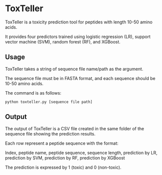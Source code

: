 # ToxTeller
ToxTeller is a toxicity prediction tool for peptides with length 10-50 amino acids. 

It provides four predictors trained using logistic regression (LR), support vector machine (SVM), random forest (RF), and XGBoost.

## Usage
ToxTeller takes a string of sequence file name/path as the argument.

The sequence file must be in FASTA format, and each sequence should be 10-50 amino acids.

The command is as follows:
```
python toxteller.py [sequence file path]
```

## Output
The output of ToxTeller is a CSV file created in the same folder of the sequence file showing the prediction results. 

Each row represent a peptide sequence with the format:

 Index, peptide name, peptide sequence, sequence length, prediction by LR, prediction by SVM, prediction by RF, prediction by XGBoost
 
The prediction is expressed by 1 (toxic) and 0 (non-toxic).

